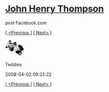 # [John Henry Thompson](../README.md)
post Facebook.com

[[ <Previous ]](2008-04-02-2.md) [[ Next> ]](2008-04-02-4.md)

[![](../media/2008-04-02/Teddies-2.jpg)](../README.md)

Teddies

2008-04-02 09:22:22

[[ <Previous ]](2008-04-02-2.md) [[ Next> ]](2008-04-02-4.md)